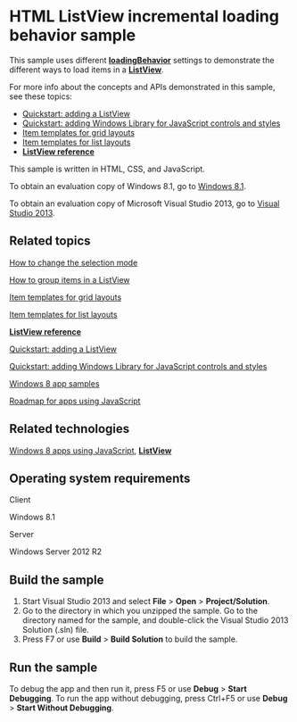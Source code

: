 HTML ListView incremental loading behavior sample
=================================================

This sample uses different [**loadingBehavior**](http://msdn.microsoft.com/library/windows/apps/br211835) settings to demonstrate the different ways to load items in a [**ListView**](http://msdn.microsoft.com/library/windows/apps/br211837).

For more info about the concepts and APIs demonstrated in this sample, see these topics:

-   [Quickstart: adding a ListView](http://msdn.microsoft.com/library/windows/apps/hh465496)
-   [Quickstart: adding Windows Library for JavaScript controls and styles](http://msdn.microsoft.com/library/windows/apps/hh465493)
-   [Item templates for grid layouts](http://msdn.microsoft.com/library/windows/apps/hh465463)
-   [Item templates for list layouts](http://msdn.microsoft.com/library/windows/apps/hh465478)
-   [**ListView reference**](http://msdn.microsoft.com/library/windows/apps/br211837)

This sample is written in HTML, CSS, and JavaScript.

To obtain an evaluation copy of Windows 8.1, go to [Windows 8.1](http://go.microsoft.com/fwlink/p/?linkid=301696).

To obtain an evaluation copy of Microsoft Visual Studio 2013, go to [Visual Studio 2013](http://go.microsoft.com/fwlink/p/?linkid=301697).

Related topics
--------------

[How to change the selection mode](http://msdn.microsoft.com/library/windows/apps/hh465449)

[How to group items in a ListView](http://msdn.microsoft.com/library/windows/apps/hh465464)

[Item templates for grid layouts](http://msdn.microsoft.com/library/windows/apps/hh465463)

[Item templates for list layouts](http://msdn.microsoft.com/library/windows/apps/hh465478)

[**ListView reference**](http://msdn.microsoft.com/library/windows/apps/br211837)

[Quickstart: adding a ListView](http://msdn.microsoft.com/library/windows/apps/hh465496)

[Quickstart: adding Windows Library for JavaScript controls and styles](http://msdn.microsoft.com/library/windows/apps/hh465493)

[Windows 8 app samples](http://go.microsoft.com/fwlink/p/?LinkID=227694)

[Roadmap for apps using JavaScript](http://msdn.microsoft.com/library/windows/apps/hh465037)

Related technologies
--------------------

[Windows 8 apps using JavaScript](http://msdn.microsoft.com/library/windows/apps/br211385), [**ListView**](http://msdn.microsoft.com/library/windows/apps/br211837)

Operating system requirements
-----------------------------

Client

Windows 8.1

Server

Windows Server 2012 R2

Build the sample
----------------

1.  Start Visual Studio 2013 and select **File** \> **Open** \> **Project/Solution**.
2.  Go to the directory in which you unzipped the sample. Go to the directory named for the sample, and double-click the Visual Studio 2013 Solution (.sln) file.
3.  Press F7 or use **Build** \> **Build Solution** to build the sample.

Run the sample
--------------

To debug the app and then run it, press F5 or use **Debug** \> **Start Debugging**. To run the app without debugging, press Ctrl+F5 or use **Debug** \> **Start Without Debugging**.

